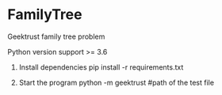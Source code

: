 # FamilyTree
Geektrust family tree problem

Python version support >= 3.6

1. Install dependencies
pip install -r requirements.txt

2. Start the program
 python -m geektrust #path of the test file
